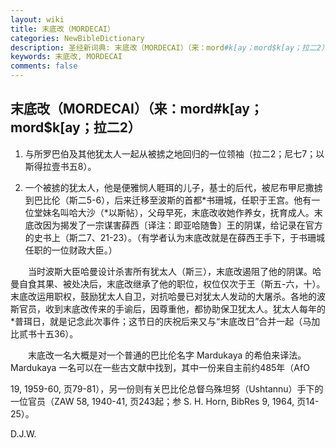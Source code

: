 ```yaml
---
layout: wiki
title: 末底改（MORDECAI）
categories: NewBibleDictionary
description: 圣经新词典: 末底改（MORDECAI）（来：mord#k[ay；mord$k[ay；拉二2）
keywords: 末底改, MORDECAI
comments: false
---
```


## 末底改（MORDECAI）（来：mord#k[ay；mord$k[ay；拉二2）

1. 与所罗巴伯及其他犹太人一起从被掳之地回归的一位领袖（拉二2；尼七7；以斯得拉壹书五8）。

2. 一个被掳的犹太人，他是便雅悯人睚珥的儿子，基士的后代，被尼布甲尼撒掳到巴比伦（斯二5-6），后来迁移至波斯的首都*书珊城，任职于王宫。他有一位堂妹名叫哈大沙（*以斯帖），父母早死，末底改收她作养女，抚育成人。末底改因为揭发了一宗谋害薛西〔译注：即亚哈随鲁〕王的阴谋，给记录在官方的史书上（斯二7、21-23）。（有学者认为末底改就是在薛西王手下，于书珊城任职的一位财政大臣。）

　　当时波斯大臣哈曼设计杀害所有犹太人（斯三），末底改遏阻了他的阴谋。哈曼自食其果、被处决后，末底改继承了他的职位，权位仅次于王（斯五-六，十）。末底改运用职权，鼓励犹太人自卫，对抗哈曼已对犹太人发动的大屠杀。各地的波斯官员，收到末底改传来的手谕后，因尊重他，都协助保卫犹太人。犹太人每年的*普珥日，就是记念此次事件；这节日的庆祝后来又与“末底改日”合并一起（马加比贰书十五36）。

　　末底改一名大概是对一个普通的巴比伦名字 Mardukaya 的希伯来译法。Mardukaya 一名可以在一些古文献中找到，其中一份来自主前约485年（AfO

19, 1959-60, 页79-81），另一份则有关巴比伦总督乌殊坦努（Ushtannu）手下的一位官员（ZAW 58, 1940-41, 页243起；参 S. H. Horn, BibRes 9, 1964, 页14-25）。

D.J.W.








